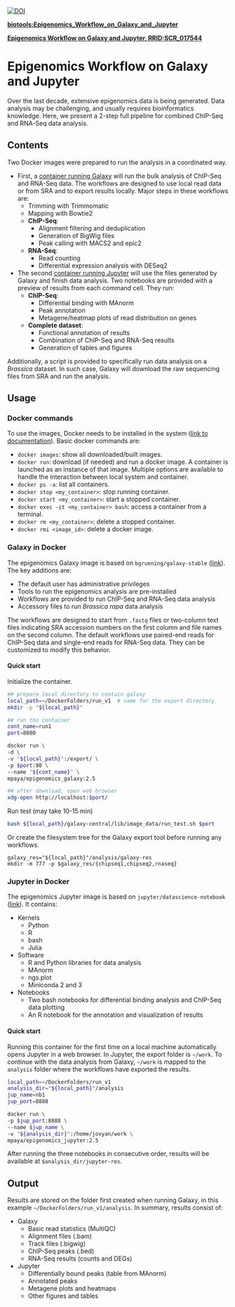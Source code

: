 [![DOI](https://zenodo.org/badge/DOI/10.5281/zenodo.3298029.svg)](https://doi.org/10.5281/zenodo.3298029)

[__biotools:Epigenomics_Workflow_on_Galaxy_and_Jupyter__](https://bio.tools/Epigenomics_Workflow_on_Galaxy_and_Jupyter)

[__Epigenomics Workflow on Galaxy and Jupyter, RRID:SCR_017544__](https://scicrunch.org/browse/resourcedashboard)

# Epigenomics Workflow on Galaxy and Jupyter

Over the last decade, extensive epigenomics data is being generated. Data analysis may be challenging, and usually requires bioinformatics knowledge. Here, we present a 2-step full pipeline for combined ChIP-Seq and RNA-Seq data analysis.

## Contents

Two Docker images were prepared to run the analysis in a coordinated way. 
* First, a [container running Galaxy](https://hub.docker.com/r/mpaya/epigenomics_galaxy) will run the bulk analysis of ChIP-Seq and RNA-Seq data. The workflows are designed to use local read data or from SRA and to export results locally. Major steps in these workflows are:
    * Trimming with Trimmomatic
    * Mapping with Bowtie2
    * __ChIP-Seq__:
        * Alignment filtering and deduplication
        * Generation of BigWig files
        * Peak calling with MACS2 and epic2
    * __RNA-Seq__:
        * Read counting
        * Differential expression analysis with DESeq2
* The second [container running Jupyter](https://hub.docker.com/r/mpaya/epigenomics_jupyter) will use the files generated by Galaxy and finish data analysis. Two notebooks are provided with a preview of results from each command cell. They run:
    * __ChIP-Seq__:
        * Differential binding with MAnorm
        * Peak annotation
        * Metagene/heatmap plots of read distribution on genes
    * __Complete dataset__:
        * Functional annotation of results
        * Combination of ChIP-Seq and RNA-Seq results
        * Generation of tables and figures

Additionally, a script is provided to specifically run data analysis on a _Brassica_ dataset. In such case, Galaxy will download the raw sequencing files from SRA and run the analysis.

## Usage

### Docker commands
To use the images, Docker needs to be installed in the system ([link to documentation](https://docs.docker.com/install/)). Basic docker commands are:
* `docker images`: show all downloaded/built images.
* `docker run`: download (if needed) and run a docker image. A container is launched as an instance of that image. Multiple options are available to handle the interaction between local system and container.
* `docker ps -a`: list all containers.
* `docker stop <my_container>`: stop running container.
* `docker start <my_container>`: start a stopped container.
* `docker exec -it <my_container> bash`: access a container from a terminal.
* `docker rm <my_container>`: delete a stopped container.
* `docker rmi <image_id>`: delete a docker image.


### Galaxy in Docker
The epigenomics Galaxy image is based on `bgruening/galaxy-stable` ([link](https://github.com/bgruening/docker-galaxy-stable)). The key additions are:
* The default user has administrative privileges 
* Tools to run the epigenomics analysis are pre-installed
* Workflows are provided to run ChIP-Seq and RNA-Seq data analysis
* Accessory files to run _Brassica rapa_ data analysis

The workflows are designed to start from `.fastq` files or two-column text files indicating SRA accession numbers on the first column and file names on the second column. The default workflows use paired-end reads for ChIP-Seq data and single-end reads for RNA-Seq data. They can be customized to modify this behavior.

#### Quick start
Initialize the container.
```bash
## prepare local directory to contain galaxy
local_path=~/DockerFolders/run_v1  # name for the export directory
mkdir -p "${local_path}"

## run the container
cont_name=run1
port=8080

docker run \
-d \
-v "${local_path}":/export/ \
-p $port:80 \
--name "${cont_name}" \
mpaya/epigenomics_galaxy:2.5

## after download, open web browser
xdg-open http://localhost:$port/
```
Run test (may take 10-15 min)
```bash
bash ${local_path}/galaxy-central/lib/image_data/run_test.sh $port
```
Or create the filesystem tree for the Galaxy export tool before running any workflows.
```
galaxy_res="${local_path}"/analysis/galaxy-res
mkdir -m 777 -p $galaxy_res/{chipseq1,chipseq2,rnaseq}
```

### Jupyter in Docker
The epigenomics Jupyter image is based on `jupyter/datascience-notebook` ([link](https://jupyter-docker-stacks.readthedocs.io/en/latest/index.html)). It contains:
* Kernels
    * Python
    * R
    * bash
    * Julia
* Software
    * R and Python libraries for data analysis
    * MAnorm
    * ngs.plot
    * Miniconda 2 and 3
* Notebooks
    * Two bash notebooks for differential binding analysis and ChIP-Seq data plotting
    * An R notebook for the annotation and visualization of results

#### Quick start
Running this container for the first time on a local machine automatically opens Jupyter in a web browser. In Jupyter, the export folder is `~/work`. To continue with the data analysis from Galaxy, `~/work` is mapped to the `analysis` folder where the workflows have exported the results.
```bash
local_path=~/DockerFolders/run_v1
analysis_dir="${local_path}"/analysis
jup_name=nb1
jup_port=8888

docker run \
-p $jup_port:8888 \
--name $jup_name \
-v "${analysis_dir}":/home/jovyan/work \
mpaya/epigenomics_jupyter:2.5
```
After running the three notebooks in consecutive order, results will be available at `$analysis_dir/jupyter-res`.

## Output
Results are stored on the folder first created when running Galaxy, in this example `~/DockerFolders/run_v1/analysis`. In summary, results consist of:
* Galaxy
   * Basic read statistics (MultiQC)
   * Alignment files (.bam)
   * Track files (.bigwig)
   * ChIP-Seq peaks (.bed)
   * RNA-Seq results (counts and DEGs)
* Jupyter
   * Differentially bound peaks (table from MAnorm)
   * Annotated peaks
   * Metagene plots and heatmaps
   * Other figures and tables

